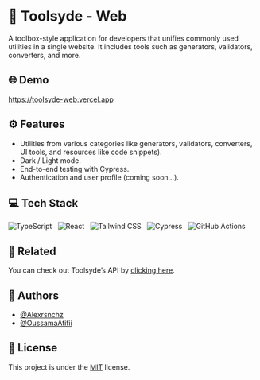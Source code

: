 # 🧰 Toolsyde - Web

A toolbox-style application for developers that unifies commonly used utilities in a single website. It includes tools such as generators, validators, converters, and more.

## 🌐 Demo

https://toolsyde-web.vercel.app

## ⚙️ Features

- Utilities from various categories like generators, validators, converters, UI tools, and resources like code snippets).
- Dark / Light mode.
- End-to-end testing with Cypress.
- Authentication and user profile (coming soon...).

## 💻 Tech Stack

![TypeScript](https://img.shields.io/badge/TypeScript-007ACC?style=for-the-badge&logo=typescript&logoColor=white)&nbsp;&nbsp;&nbsp;![React](https://img.shields.io/badge/React-20232A?style=for-the-badge&logo=react&logoColor=61DAFB)&nbsp;&nbsp;&nbsp;![Tailwind CSS](https://img.shields.io/badge/Tailwind_CSS-38B2AC?style=for-the-badge&logo=tailwind-css&logoColor=white)&nbsp;&nbsp;&nbsp;![Cypress](https://img.shields.io/badge/Cypress-17202C?style=for-the-badge&logo=cypress&logoColor=white)&nbsp;&nbsp;&nbsp;![GitHub Actions](https://img.shields.io/badge/GitHub_Actions-2088FF?style=for-the-badge&logo=github-actions&logoColor=white)

## 🔗 Related

You can check out Toolsyde’s API by [clicking here](https://github.com/Alexrsnchz/toolsyde-api).

## 👤 Authors

- [@Alexrsnchz](https://www.github.com/Alexrsnchz)
- [@OussamaAtifii](https://www.github.com/OussamaAtifii)

## 📜 License

This project is under the [MIT](https://choosealicense.com/licenses/mit/) license.
